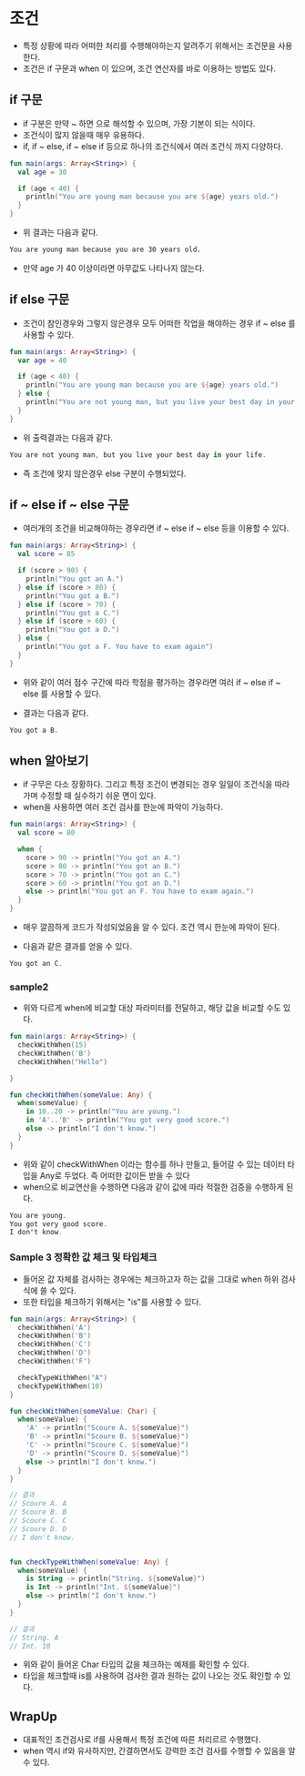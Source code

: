 # 조건

- 특정 상황에 따라 어떠한 처리를 수행해야하는지 알려주기 위해서는 조건문을 사용한다. 
- 조건은 if 구문과 when 이 있으며, 조건 연산자를 바로 이용하는 방법도 있다. 

## if 구문

- if 구분은 만약 ~ 하면 으로 해석할 수 있으며, 가장 기본이 되는 식이다.
- 조건식이 많지 않을때 매우 유용하다. 
- if, if ~ else, if ~ else if 등으로 하나의 조건식에서 여러 조건식 까지 다양하다. 

```kt
fun main(args: Array<String>) {
  val age = 30

  if (age < 40) {
    println("You are young man because you are ${age} years old.")
  }
}
```

- 위 결과는 다음과 같다. 

```sh
You are young man because you are 30 years old.
```

- 만약 age 가 40 이상이라면 아무값도 나타나지 않는다. 

## if else 구문

- 조건이 참인경우와 그렇지 않은경우 모두 어떠한 작업을 해야하는 경우 if ~ else 를 사용할 수 있다. 

```kt
fun main(args: Array<String>) {
  var age = 40

  if (age < 40) {
    println("You are young man because you are ${age} years old.")
  } else {
    println("You are not young man, but you live your best day in your life.")
  }
}
```

- 위 출력결과는 다음과 같다. 

```kt
You are not young man, but you live your best day in your life.
```

- 즉 조건에 맞지 않은경우 else 구분이 수행되었다. 

## if ~ else if ~ else 구문 

- 여러개의 조건을 비교해야하는 경우라면 if ~ else if ~ else 등을 이용할 수 있다. 

```kt
fun main(args: Array<String>) {
  val score = 85

  if (score > 90) {
    println("You got an A.")
  } else if (score > 80) {
    println("You got a B.")
  } else if (score > 70) {
    println("You got a C.")
  } else if (score > 60) {
    println("You got a D.")
  } else {
    println("You got a F. You have to exam again")
  }
}
```

- 위와 같이 여러 점수 구간에 따라 학점을 평가하는 경우라면 여러 if ~ else if ~ else 를 사용할 수 있다. 

- 결과는 다음과 같다. 

```kt
You got a B.

```

## when 알아보기 

- if 구무은 다소 장황하다. 그리고 특정 조건이 변경되는 경우 일일이 조건식을 따라가며 수정할 때 실수하기 쉬운 면이 있다. 
- when을 사용하면 여러 조건 검사를 한눈에 파악이 가능하다. 

```kt
fun main(args: Array<String>) {
  val score = 80

  when {
    score > 90 -> println("You got an A.")
    score > 80 -> println("You got an B.")
    score > 70 -> println("You got an C.")
    score > 60 -> println("You got an D.")
    else -> println("You got an F. You have to exam again.")
  }
}
```

- 매우 깔끔하게 코드가 작성되었음을 알 수 있다. 조건 역시 한눈에 파악이 된다. 

- 다음과 같은 결과를 얻을 수 있다. 

```kt
You got an C.

```

### sample2

- 위와 다르게 when에 비교할 대상 파라미터를 전달하고, 해당 값을 비교할 수도 있다. 

```kt
fun main(args: Array<String>) {
  checkWithWhen(15)
  checkWithWhen('B')
  checkWithWhen("Hello")

}

fun checkWithWhen(someValue: Any) {
  when(someValue) {
    in 10..20 -> println("You are young.")
    in 'A'..'B' -> println("You got very good score.")
    else -> println("I don't know.")
  }
}
```

- 위와 같이 checkWithWhen 이라는 함수를 하나 만들고, 들어갈 수 있는 데이터 타입을 Any로 두었다. 즉 어떠한 값이든 받을 수 있다
- when으로 비교연산을 수행하면 다음과 같이 값에 따라 적절한 검증을 수행하게 된다. 

```kt
You are young.
You got very good score.
I don't know.
```

### Sample 3 정확한 값 체크 및 타입체크

- 들어온 값 자체를 검사하는 경우에는 체크하고자 하는 값을 그대로 when 하위 검사식에 쓸 수 있다. 
- 또한 타입을 체크하기 위해서는 "is"를 사용할 수 있다. 

```kt
fun main(args: Array<String>) {
  checkWithWhen('A')
  checkWithWhen('B')
  checkWithWhen('C')
  checkWithWhen('D')
  checkWithWhen('F')

  checkTypeWithWhen("A")
  checkTypeWithWhen(10)
}

fun checkWithWhen(someValue: Char) {
  when(someValue) {
    'A' -> println("Scoure A. ${someValue}")
    'B' -> println("Scoure B. ${someValue}")
    'C' -> println("Scoure C. ${someValue}")
    'D' -> println("Scoure D. ${someValue}")
    else -> println("I don't know.")
  }
}

// 결과
// Scoure A. A
// Scoure B. B
// Scoure C. C
// Scoure D. D
// I don't know.


fun checkTypeWithWhen(someValue: Any) {
  when(someValue) {
    is String -> println("String. ${someValue}")
    is Int -> println("Int. ${someValue}")
    else -> println("I don't know.")
  }
}

// 결과
// String. A
// Int. 10
```

- 위와 같이 들어온 Char 타입의 값을 체크하는 예제를 확인할 수 있다. 
- 타입을 체크할때 is를 사용하여 검사한 결과 원하는 값이 나오는 것도 확인할 수 있다. 

## WrapUp

- 대표적인 조건검사로 if를 사용해서 특정 조건에 따른 처리르르 수행했다. 
- when 역시 if와 유사하지만, 간결하면서도 강력한 조건 검사를 수행할 수 있음을 알 수 있다. 
